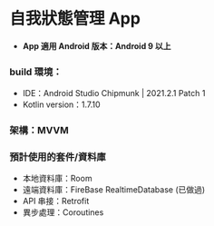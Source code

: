 # 自我狀態管理 App
- #### App 適用 Android 版本：Android 9 以上

### build 環境：
- IDE：Android Studio Chipmunk | 2021.2.1 Patch 1
- Kotlin version：1.7.10
### 架構：MVVM
### 預計使用的套件/資料庫
- 本地資料庫：Room
- 遠端資料庫：FireBase RealtimeDatabase (已做過)
- API 串接：Retrofit
- 異步處理：Coroutines

